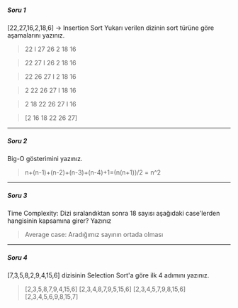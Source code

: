  ##### Soru 1 
 [22,27,16,2,18,6] -> Insertion Sort
 Yukarı verilen dizinin sort türüne göre aşamalarını yazınız.

>22 I 27 26 2 18 16

>22 27 I 26 2 18 16

>22 26 27 I 2 18 16

>2 22 26 27 I 18 16

>2 18 22 26 27 I 16

>[2 16 18 22 26 27]

---
##### Soru 2
Big-O gösterimini yazınız.

>n+(n-1)+(n-2)+(n-3)+(n-4)+1=(n(n+1))/2 = n^2

---

##### Soru 3
Time Complexity: Dizi sıralandıktan sonra 18 sayısı aşağıdaki case'lerden hangisinin kapsamına girer? Yazınız

>Average case: Aradığımız sayının ortada olması

---

##### Soru 4
[7,3,5,8,2,9,4,15,6] dizisinin Selection Sort'a göre ilk 4 adımını yazınız.

>[2,3,5,8,7,9,4,15,6]
>[2,3,4,8,7,9,5,15,6]
>[2,3,4,5,7,9,8,15,6]
>[2,3,4,5,6,9,8,15,7]



